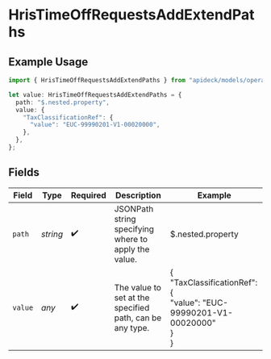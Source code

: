 # HrisTimeOffRequestsAddExtendPaths

## Example Usage

```typescript
import { HrisTimeOffRequestsAddExtendPaths } from "apideck/models/operations";

let value: HrisTimeOffRequestsAddExtendPaths = {
  path: "$.nested.property",
  value: {
    "TaxClassificationRef": {
      "value": "EUC-99990201-V1-00020000",
    },
  },
};
```

## Fields

| Field                                                               | Type                                                                | Required                                                            | Description                                                         | Example                                                             |
| ------------------------------------------------------------------- | ------------------------------------------------------------------- | ------------------------------------------------------------------- | ------------------------------------------------------------------- | ------------------------------------------------------------------- |
| `path`                                                              | *string*                                                            | :heavy_check_mark:                                                  | JSONPath string specifying where to apply the value.                | $.nested.property                                                   |
| `value`                                                             | *any*                                                               | :heavy_check_mark:                                                  | The value to set at the specified path, can be any type.            | {<br/>"TaxClassificationRef": {<br/>"value": "EUC-99990201-V1-00020000"<br/>}<br/>} |